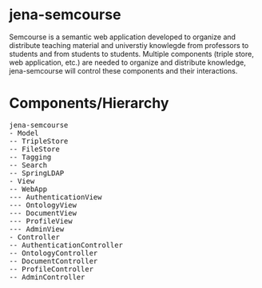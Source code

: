 # jena-semcourse
Semcourse is a semantic web application developed to organize and distribute teaching material and universtiy knowlegde from professors to students and from students to students.
Multiple components (triple store, web application, etc.) are needed to organize and distribute knowledge, jena-semcourse will control these components and their interactions. 
# Components/Hierarchy
<pre>
jena-semcourse
- Model
-- TripleStore
-- FileStore
-- Tagging
-- Search
-- SpringLDAP
- View
-- WebApp
--- AuthenticationView
--- OntologyView
--- DocumentView
--- ProfileView
--- AdminView
- Controller
-- AuthenticationController
-- OntologyController
-- DocumentController
-- ProfileController
-- AdminController
</pre>

